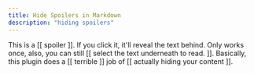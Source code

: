 ```yaml
---
title: Hide Spoilers in Markdown
description: "hiding spoilers"
---
```

This is a [[ spoiler ]]. If you click it, it'll reveal the text behind. Only works once, also, you can still [[ select the text underneath to read. ]]. Basically, this plugin does a [[ terrible ]] job of [[ actually hiding your content ]].